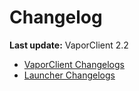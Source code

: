# **Changelog**

**Last update:** VaporClient 2.2

 - [VaporClient Changelogs](https://github.com/VaporClient/Changelogs/blob/main/changelogs/vaporclient.md)
 - [Launcher Changelogs](https://github.com/VaporClient/Changelogs/blob/main/changelogs/launcher.md)






